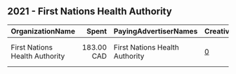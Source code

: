 ## 2021 - First Nations Health Authority 
|OrganizationName|Spent|PayingAdvertiserNames|CreativeUrls|Impressions|Genders|AgeBrackets|CountryCodes|BillingAddresses|CandidateBallotInformation|
|:---|---:|:---|:---|---:|:---|:---|:---|:---|:---|
|First Nations Health Authority|183.00 CAD|First Nations Health Authority|[0](https://www.snap.com/political-ads/asset/dfb0b27cb0c7e5f86ae669590dca5cd866409649f18cc4839e09c0d05f32750b?mediaType=mp4)|59,182||24-|canada|"501-100 Park Royal South,Vancouver,V7T 1A2,CA"||
